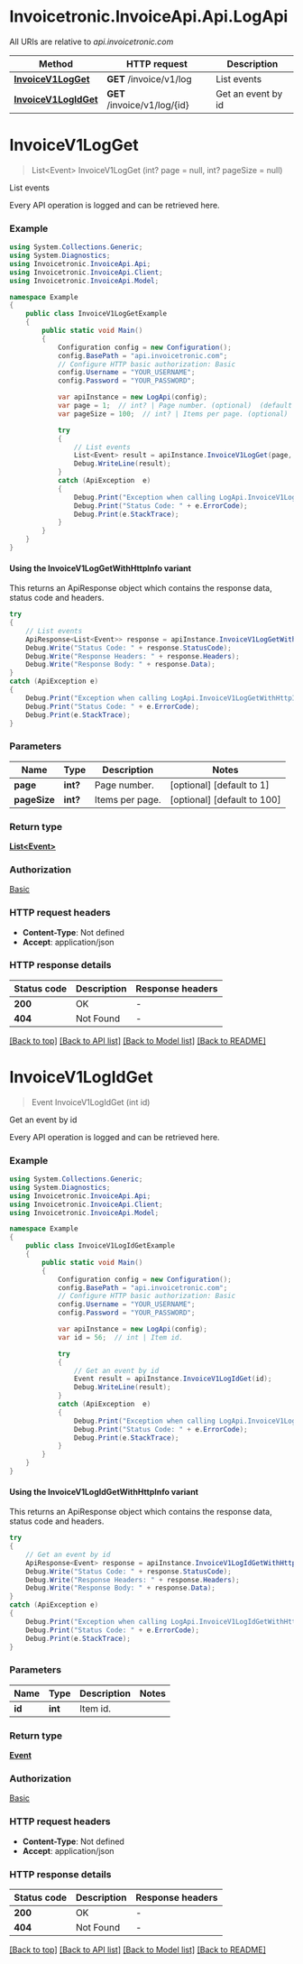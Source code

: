 # Invoicetronic.InvoiceApi.Api.LogApi

All URIs are relative to *api.invoicetronic.com*

| Method | HTTP request | Description |
|--------|--------------|-------------|
| [**InvoiceV1LogGet**](LogApi.md#invoicev1logget) | **GET** /invoice/v1/log | List events |
| [**InvoiceV1LogIdGet**](LogApi.md#invoicev1logidget) | **GET** /invoice/v1/log/{id} | Get an event by id |

<a id="invoicev1logget"></a>
# **InvoiceV1LogGet**
> List&lt;Event&gt; InvoiceV1LogGet (int? page = null, int? pageSize = null)

List events

Every API operation is logged and can be retrieved here.

### Example
```csharp
using System.Collections.Generic;
using System.Diagnostics;
using Invoicetronic.InvoiceApi.Api;
using Invoicetronic.InvoiceApi.Client;
using Invoicetronic.InvoiceApi.Model;

namespace Example
{
    public class InvoiceV1LogGetExample
    {
        public static void Main()
        {
            Configuration config = new Configuration();
            config.BasePath = "api.invoicetronic.com";
            // Configure HTTP basic authorization: Basic
            config.Username = "YOUR_USERNAME";
            config.Password = "YOUR_PASSWORD";

            var apiInstance = new LogApi(config);
            var page = 1;  // int? | Page number. (optional)  (default to 1)
            var pageSize = 100;  // int? | Items per page. (optional)  (default to 100)

            try
            {
                // List events
                List<Event> result = apiInstance.InvoiceV1LogGet(page, pageSize);
                Debug.WriteLine(result);
            }
            catch (ApiException  e)
            {
                Debug.Print("Exception when calling LogApi.InvoiceV1LogGet: " + e.Message);
                Debug.Print("Status Code: " + e.ErrorCode);
                Debug.Print(e.StackTrace);
            }
        }
    }
}
```

#### Using the InvoiceV1LogGetWithHttpInfo variant
This returns an ApiResponse object which contains the response data, status code and headers.

```csharp
try
{
    // List events
    ApiResponse<List<Event>> response = apiInstance.InvoiceV1LogGetWithHttpInfo(page, pageSize);
    Debug.Write("Status Code: " + response.StatusCode);
    Debug.Write("Response Headers: " + response.Headers);
    Debug.Write("Response Body: " + response.Data);
}
catch (ApiException e)
{
    Debug.Print("Exception when calling LogApi.InvoiceV1LogGetWithHttpInfo: " + e.Message);
    Debug.Print("Status Code: " + e.ErrorCode);
    Debug.Print(e.StackTrace);
}
```

### Parameters

| Name | Type | Description | Notes |
|------|------|-------------|-------|
| **page** | **int?** | Page number. | [optional] [default to 1] |
| **pageSize** | **int?** | Items per page. | [optional] [default to 100] |

### Return type

[**List&lt;Event&gt;**](Event.md)

### Authorization

[Basic](../README.md#Basic)

### HTTP request headers

 - **Content-Type**: Not defined
 - **Accept**: application/json


### HTTP response details
| Status code | Description | Response headers |
|-------------|-------------|------------------|
| **200** | OK |  -  |
| **404** | Not Found |  -  |

[[Back to top]](#) [[Back to API list]](../README.md#documentation-for-api-endpoints) [[Back to Model list]](../README.md#documentation-for-models) [[Back to README]](../README.md)

<a id="invoicev1logidget"></a>
# **InvoiceV1LogIdGet**
> Event InvoiceV1LogIdGet (int id)

Get an event by id

Every API operation is logged and can be retrieved here.

### Example
```csharp
using System.Collections.Generic;
using System.Diagnostics;
using Invoicetronic.InvoiceApi.Api;
using Invoicetronic.InvoiceApi.Client;
using Invoicetronic.InvoiceApi.Model;

namespace Example
{
    public class InvoiceV1LogIdGetExample
    {
        public static void Main()
        {
            Configuration config = new Configuration();
            config.BasePath = "api.invoicetronic.com";
            // Configure HTTP basic authorization: Basic
            config.Username = "YOUR_USERNAME";
            config.Password = "YOUR_PASSWORD";

            var apiInstance = new LogApi(config);
            var id = 56;  // int | Item id.

            try
            {
                // Get an event by id
                Event result = apiInstance.InvoiceV1LogIdGet(id);
                Debug.WriteLine(result);
            }
            catch (ApiException  e)
            {
                Debug.Print("Exception when calling LogApi.InvoiceV1LogIdGet: " + e.Message);
                Debug.Print("Status Code: " + e.ErrorCode);
                Debug.Print(e.StackTrace);
            }
        }
    }
}
```

#### Using the InvoiceV1LogIdGetWithHttpInfo variant
This returns an ApiResponse object which contains the response data, status code and headers.

```csharp
try
{
    // Get an event by id
    ApiResponse<Event> response = apiInstance.InvoiceV1LogIdGetWithHttpInfo(id);
    Debug.Write("Status Code: " + response.StatusCode);
    Debug.Write("Response Headers: " + response.Headers);
    Debug.Write("Response Body: " + response.Data);
}
catch (ApiException e)
{
    Debug.Print("Exception when calling LogApi.InvoiceV1LogIdGetWithHttpInfo: " + e.Message);
    Debug.Print("Status Code: " + e.ErrorCode);
    Debug.Print(e.StackTrace);
}
```

### Parameters

| Name | Type | Description | Notes |
|------|------|-------------|-------|
| **id** | **int** | Item id. |  |

### Return type

[**Event**](Event.md)

### Authorization

[Basic](../README.md#Basic)

### HTTP request headers

 - **Content-Type**: Not defined
 - **Accept**: application/json


### HTTP response details
| Status code | Description | Response headers |
|-------------|-------------|------------------|
| **200** | OK |  -  |
| **404** | Not Found |  -  |

[[Back to top]](#) [[Back to API list]](../README.md#documentation-for-api-endpoints) [[Back to Model list]](../README.md#documentation-for-models) [[Back to README]](../README.md)

